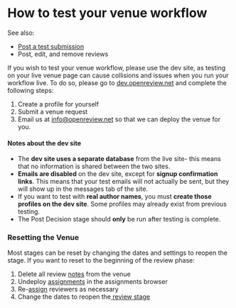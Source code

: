 # How to test your venue workflow

See also:

* [Post a test submission](how-to-create-change-and-delete-notes.md)
* Post, edit, and remove reviews

If you wish to test your venue workflow, please use the dev site, as testing on your live venue page can cause collisions and issues when you run your workflow live. To do so, please go to [dev.openreview.net](https://dev.openreview.net/) and complete the following steps:

1. Create a profile for yourself
2. Submit a venue request
3. Email us at info@openreview.net so that we can deploy the venue for you.

#### Notes about the dev site

* The **dev site uses a separate database** from the live site- this means that no information is shared between the two sites.
* **Emails are disabled** on the dev site, except for **signup confirmation links**. This means that your test emails will not actually be sent, but they will show up in the messages tab of the site.
* If you want to test with **real author names**, you must **create those profiles on the dev site**. Some profiles may already exist from previous testing.
* The Post Decision stage should **only** be run after testing is complete.





### Resetting the Venue

Most stages can be reset by changing the dates and settings to reopen the stage. If you want to reset to the beginning of the review phase:

1. Delete all review [notes](../../reference/api-v1/entities/note/) from the venue
2. Undeploy [assignments](../paper-matching-and-assignment/how-to-undo-deployed-assignments.md) in the assignments browser
3. Re-[assign](../paper-matching-and-assignment/) reviewers as necessary
4. Change the dates to reopen the[ review stage](../../reference/stages/review-stage.md)

